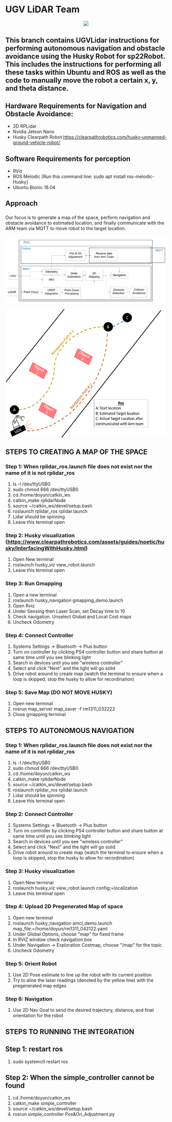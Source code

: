 # UGV LiDAR Team
<p align="center">
  <img src=https://media.giphy.com/media/fIqglx81Ch5N0L8BqU/giphy-downsized-large.gif />
</p>

## This branch contains UGVLidar instructions for performing autonomous navigation and obstacle avoidance using the Husky Robot for sp22Robot. This includes the instructions for performing all these tasks within Ubuntu and ROS as well as the code to manually move the robot a certain x, y, and theta distance. 
## Hardware Requirements for Navigation and Obstacle Avoidance: 
- 2D RPLidar
- Nvidia Jetson Nano
- Husky Clearpath Robot https://clearpathrobotics.com/husky-unmanned-ground-vehicle-robot/
## Software Requirements for perception
- RViz
- ROS Melodic [Run this command line: sudo apt install ros-melodic-Husky]
- Ubuntu Bionic 18.04

## Approach
### 
Our focus is to generate a map of the space, perform navigation and obstacle avoidance to estimated location, and finally communicate with the ARM team via MQTT to move robot to the target location.

<p align="center">
  <img src="/pipeline.png" />
</p>
<p align="center">
  <img width="500" height="400" src="/path.png" />
</p>

## STEPS TO CREATING A MAP OF THE SPACE 

### Step 1: When rplidar_ros.launch file does not exist nor the name of it is not rplidar_ros
1. ls -l /dev/ttyUSB0
2. sudo chmod 666 /dev/ttyUSB0
3. cd /home/doyun/catkin_ws
4. catkin_make rplidarNode
5. source ~/catkin_ws/devel/setup.bash
6. roslaunch rplidar_ros rplidar.launch
7. Lidar should be spinning
8. Leave this terminal open

### Step 2: Husky visualization (https://www.clearpathrobotics.com/assets/guides/noetic/husky/InterfacingWithHusky.html)
1. Open New terminal 
2. roslaunch husky_viz view_robot.launch
3. Leave this terminal open

### Step 3: Run Gmapping
1. Open a new terminal
2. roslaunch husky_navigation gmapping_demo.launch
3. Open Rviz
4. Under Sensing then Laser Scan, set Decay time to 10
5. Check navigation. Unselect Global and Local Cost maps
6. Uncheck Odometry

### Step 4: Connect Controller 
1. Systems Settings -> Bluetooth -> Plus button
2. Turn on controller by clicking PS4 controller button and share button at same time until you see blinking light 
3. Search in devices until you see "wireless controller"
4. Select and click "Next" and the light will go solid 
5. Drive robot around to create map (watch the terminal to ensure when a loop is skipped, stop the husky to allow for recordination)

### Step 5: Save Map (DO NOT MOVE HUSKY)
1. Open new terminal 
2. rosrun map_server map_saver -f rm1311_032222
3. Close gmapping terminal 

## STEPS TO AUTONOMOUS NAVIGATION 

### Step 1: When rplidar_ros.launch file does not exist nor the name of it is not rplidar_ros
1. ls -l /dev/ttyUSB0
2. sudo chmod 666 /dev/ttyUSB0
3. cd /home/doyun/catkin_ws
4. catkin_make rplidarNode
5. source ~/catkin_ws/devel/setup.bash
6. roslaunch rplidar_ros rplidar.launch
7. Lidar should be spinning
8. Leave this terminal open

### Step 2: Connect Controller 
1. Systems Settings -> Bluetooth -> Plus button
2. Turn on controller by clicking PS4 controller button and share button at same time until you see blinking light 
3. Search in devices until you see "wireless controller"
4. Select and click "Next" and the light will go solid 
5. Drive robot around to create map (watch the terminal to ensure when a loop is skipped, stop the husky to allow for recordination)

### Step 3: Husky visualization
1. Open New terminal 
2. roslaunch husky_viz view_robot.launch config:=localization
3. Leave this terminal open

### Step 4: Upload 2D Pregenerated Map of space
1. Open new terminal 
2. roslaunch husky_navigation amcl_demo.launch map_file:=/home/doyun/rm1311_042122.yaml
3. Under Global Options, choose "map" for fixed frame 
4. In RVIZ window check navigation box
5. Under Navigation -> Exploration Costmap, choose  "/map" for the topic 
6. Uncheck Odometry

### Step 5: Orient Robot 
1. Use 2D Pose estimate to line up the robot with its current position 
2. Try to aline the laser readings (denoted by the yellow line) with the pregenerated map edges 

### Step 6: Navigation
1. Use 2D Nav Goal to send the desired trajectory, distance, and final orientation for the robot 


## STEPS TO RUNNING THE INTEGRATION 

## Step 1: restart ros
1. sudo systemctl restart ros

## Step 2: When the simple_controller cannot be found 
1. cd /home/doyun/catkin_ws
2. catkin_make simple_controller
3. source ~/catkin_ws/devel/setup.bash
4. rosrun simple_controller Pos&Ori_Adjustment.py
